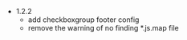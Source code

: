 - 1.2.2  
  -  add checkboxgroup footer config
  - remove the warning of no finding *.js.map file
        